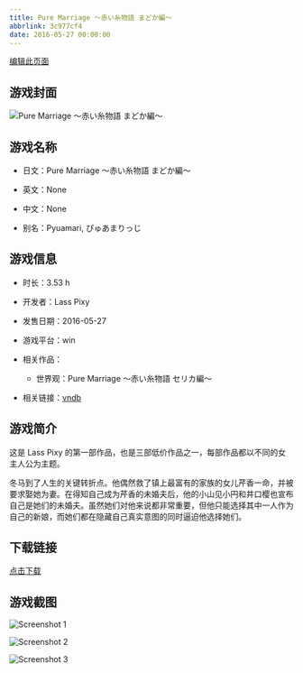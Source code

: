 ```yaml
---
title: Pure Marriage ～赤い糸物語 まどか編～
abbrlink: 3c977cf4
date: 2016-05-27 00:00:00
---
```

[编辑此页面](https://github.com/ACG-3/ADV3-source/blob/main/source/_posts/games/PureMarriage.md)

## 游戏封面

![Pure Marriage ～赤い糸物語 まどか編～](https://pan.timero.xyz/d/onedrive/img_lib_001/PureMarriage_cover.avif)


## 游戏名称

- 日文：Pure Marriage ～赤い糸物語 まどか編～
- 英文：None
- 中文：None

- 别名：Pyuamari, ぴゅあまりっじ


## 游戏信息

- 时长：3.53 h
- 开发者：Lass Pixy
- 发售日期：2016-05-27
- 游戏平台：win
- 相关作品：
   - 世界观：Pure Marriage ～赤い糸物語 セリカ編～

- 相关链接：[vndb](https://vndb.org/v18876)


## 游戏简介

这是 Lass Pixy 的第一部作品，也是三部低价作品之一，每部作品都以不同的女主人公为主题。

冬马到了人生的关键转折点。他偶然救了镇上最富有的家族的女儿芹香一命，并被要求娶她为妻。在得知自己成为芹香的未婚夫后，他的小山见小円和井口樱也宣布自己是她们的未婚夫。虽然她们对他来说都非常重要，但他只能选择其中一人作为自己的新娘，而她们都在隐藏自己真实意图的同时逼迫他选择她们。




## 下载链接

[点击下载](https://pan.timero.xyz/onedrive/adv_lib_001/PureMarriage)


## 游戏截图


![Screenshot 1](https://pan.timero.xyz/d/onedrive/img_lib_001/PureMarriage_Screenshot_1.avif)

![Screenshot 2](https://pan.timero.xyz/d/onedrive/img_lib_001/PureMarriage_Screenshot_2.avif)

![Screenshot 3](https://pan.timero.xyz/d/onedrive/img_lib_001/PureMarriage_Screenshot_3.avif)

